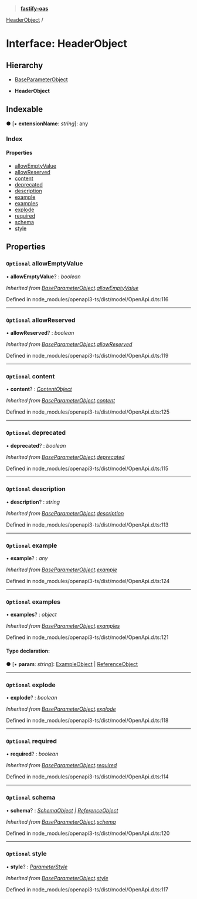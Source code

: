 > **[fastify-oas](../README.md)**

[HeaderObject](headerobject.md) /

# Interface: HeaderObject

## Hierarchy

  * [BaseParameterObject](baseparameterobject.md)

  * **HeaderObject**

## Indexable

● \[▪ **extensionName**: *string*\]: any

### Index

#### Properties

* [allowEmptyValue](headerobject.md#optional-allowemptyvalue)
* [allowReserved](headerobject.md#optional-allowreserved)
* [content](headerobject.md#optional-content)
* [deprecated](headerobject.md#optional-deprecated)
* [description](headerobject.md#optional-description)
* [example](headerobject.md#optional-example)
* [examples](headerobject.md#optional-examples)
* [explode](headerobject.md#optional-explode)
* [required](headerobject.md#optional-required)
* [schema](headerobject.md#optional-schema)
* [style](headerobject.md#optional-style)

## Properties

### `Optional` allowEmptyValue

• **allowEmptyValue**? : *boolean*

*Inherited from [BaseParameterObject](baseparameterobject.md).[allowEmptyValue](baseparameterobject.md#optional-allowemptyvalue)*

Defined in node_modules/openapi3-ts/dist/model/OpenApi.d.ts:116

___

### `Optional` allowReserved

• **allowReserved**? : *boolean*

*Inherited from [BaseParameterObject](baseparameterobject.md).[allowReserved](baseparameterobject.md#optional-allowreserved)*

Defined in node_modules/openapi3-ts/dist/model/OpenApi.d.ts:119

___

### `Optional` content

• **content**? : *[ContentObject](contentobject.md)*

*Inherited from [BaseParameterObject](baseparameterobject.md).[content](baseparameterobject.md#optional-content)*

Defined in node_modules/openapi3-ts/dist/model/OpenApi.d.ts:125

___

### `Optional` deprecated

• **deprecated**? : *boolean*

*Inherited from [BaseParameterObject](baseparameterobject.md).[deprecated](baseparameterobject.md#optional-deprecated)*

Defined in node_modules/openapi3-ts/dist/model/OpenApi.d.ts:115

___

### `Optional` description

• **description**? : *string*

*Inherited from [BaseParameterObject](baseparameterobject.md).[description](baseparameterobject.md#optional-description)*

Defined in node_modules/openapi3-ts/dist/model/OpenApi.d.ts:113

___

### `Optional` example

• **example**? : *any*

*Inherited from [BaseParameterObject](baseparameterobject.md).[example](baseparameterobject.md#optional-example)*

Defined in node_modules/openapi3-ts/dist/model/OpenApi.d.ts:124

___

### `Optional` examples

• **examples**? : *object*

*Inherited from [BaseParameterObject](baseparameterobject.md).[examples](baseparameterobject.md#optional-examples)*

Defined in node_modules/openapi3-ts/dist/model/OpenApi.d.ts:121

#### Type declaration:

● \[▪ **param**: *string*\]: [ExampleObject](exampleobject.md) | [ReferenceObject](referenceobject.md)

___

### `Optional` explode

• **explode**? : *boolean*

*Inherited from [BaseParameterObject](baseparameterobject.md).[explode](baseparameterobject.md#optional-explode)*

Defined in node_modules/openapi3-ts/dist/model/OpenApi.d.ts:118

___

### `Optional` required

• **required**? : *boolean*

*Inherited from [BaseParameterObject](baseparameterobject.md).[required](baseparameterobject.md#optional-required)*

Defined in node_modules/openapi3-ts/dist/model/OpenApi.d.ts:114

___

### `Optional` schema

• **schema**? : *[SchemaObject](schemaobject.md) | [ReferenceObject](referenceobject.md)*

*Inherited from [BaseParameterObject](baseparameterobject.md).[schema](baseparameterobject.md#optional-schema)*

Defined in node_modules/openapi3-ts/dist/model/OpenApi.d.ts:120

___

### `Optional` style

• **style**? : *[ParameterStyle](../README.md#parameterstyle)*

*Inherited from [BaseParameterObject](baseparameterobject.md).[style](baseparameterobject.md#optional-style)*

Defined in node_modules/openapi3-ts/dist/model/OpenApi.d.ts:117